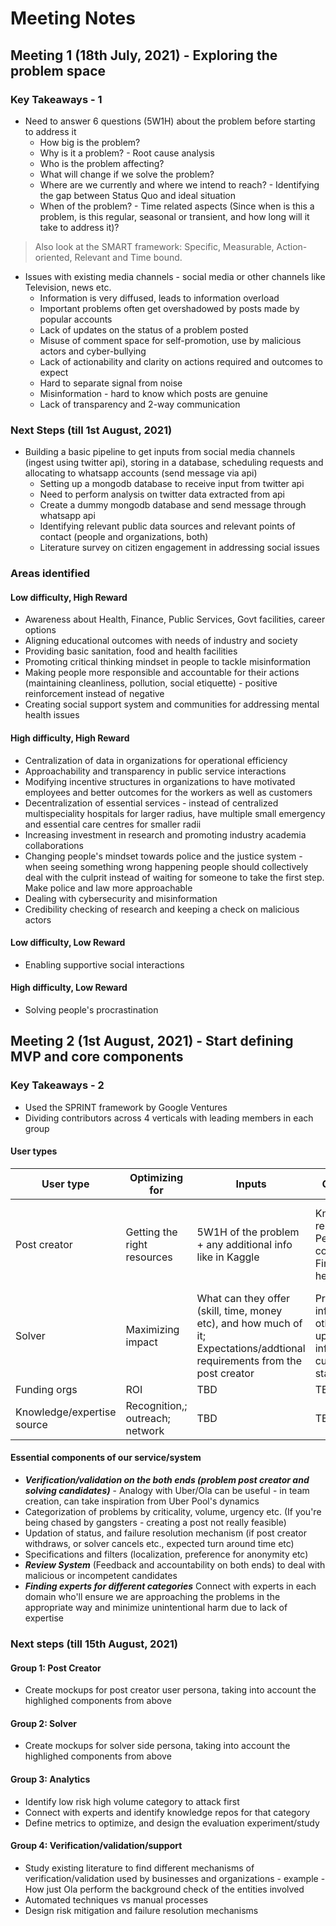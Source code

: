 # Meeting Notes

## Meeting 1 (18th July, 2021) - Exploring the problem space

### Key Takeaways - 1

* Need to answer 6 questions (5W1H) about the problem before starting to address it
  * How big is the problem?
  * Why is it a problem? - Root cause analysis
  * Who is the problem affecting?
  * What will change if we solve the problem?
  * Where are we currently and where we intend to reach? - Identifying the gap between Status Quo and ideal situation
  * When of the problem? - Time related aspects (Since when is this a problem, is this regular, seasonal or transient, and how long will it take to address it)?

> Also look at the SMART framework: Specific, Measurable, Action-oriented, Relevant and Time bound.

* Issues with existing media channels - social media or other channels like Television, news etc.
  * Information is very diffused, leads to information overload
  * Important problems often get overshadowed by posts made by popular accounts
  * Lack of updates on the status of a problem posted
  * Misuse of comment space for self-promotion, use by malicious actors and cyber-bullying
  * Lack of actionability and clarity on actions required and outcomes to expect
  * Hard to separate signal from noise
  * Misinformation - hard to know which posts are genuine
  * Lack of transparency and 2-way communication

### Next Steps (till 1st August, 2021)

* Building a basic pipeline to get inputs from social media channels (ingest using twitter api), storing in a database, scheduling requests and allocating to whatsapp accounts (send message via api)
  * Setting up a mongodb database to receive input from twitter api
  * Need to perform analysis on twitter data extracted from api
  * Create a dummy mongodb database and send message through whatsapp api
  * Identifying relevant public data sources and relevant points of contact (people and organizations, both)
  * Literature survey on citizen engagement in addressing social issues

### Areas identified

#### **Low difficulty, High Reward**

* Awareness about Health, Finance, Public Services, Govt facilities, career options
* Aligning educational outcomes with needs of industry and society
* Providing basic sanitation, food and health facilities
* Promoting critical thinking mindset in people to tackle misinformation
* Making people more responsible and accountable for their actions (maintaining cleanliness, pollution, social etiquette) - positive reinforcement instead of negative
* Creating social support system and communities for addressing mental health issues

#### **High difficulty, High Reward**

* Centralization of data in organizations for operational efficiency
* Approachability and transparency in public service interactions
* Modifying incentive structures in organizations to have motivated employees and better outcomes for the workers as well as customers
* Decentralization of essential services - instead of centralized multispeciality hospitals for larger radius, have multiple small emergency and essential care centres for smaller radii
* Increasing investment in research and promoting industry academia collaborations
* Changing people's mindset towards police and the justice system - when seeing something wrong happening people should collectively deal with the culprit instead of waiting for someone to take the first step. Make police and law more approachable
* Dealing with cybersecurity and misinformation
* Credibility checking of research and keeping a check on malicious actors

#### **Low difficulty, Low Reward**

* Enabling supportive social interactions

#### **High difficulty, Low Reward**

* Solving people's procrastination

## Meeting 2 (1st August, 2021) - Start defining MVP and core components

### Key Takeaways - 2

* Used the SPRINT framework by Google Ventures
* Dividing contributors across 4 verticals with leading members in each group

#### **User types**

| User type | Optimizing for | Inputs | Outputs | Challenges |
| ---------- | ------------| ------ | ------ | -------- |
| Post creator | Getting the right resources | 5W1H of the problem + any additional info like in Kaggle | Knowledge repo; Person of contact; Financial help | Incorrect/incomplete info; Need for anonymity, urgency/criticality of situation; Withdraws request/not responsive |
Solver | Maximizing impact | What can they offer (skill, time, money etc), and how much of it; Expectations/addtional requirements from the post creator | Problem info + other updated info on the current status | Acceptance and then cancellations, malicious actors, lack of expertise, not finding the right solver/ no solver available | location or authorization constraints |
| Funding orgs | ROI | TBD | TBD | TBD |
| Knowledge/expertise source | Recognition,; outreach; network | TBD | TBD | TBD |


#### **Essential components of our service/system**

* ***Verification/validation on the both ends (problem post creator and solving candidates)*** - Analogy with Uber/Ola can be useful - in team creation, can take inspiration from Uber Pool's dynamics
* Categorization of problems by criticality, volume, urgency etc. (If you're being chased by gangsters - creating a post not really feasible)
* Updation of status, and failure resolution mechanism (if post creator withdraws, or solver cancels etc., expected turn around time etc)
* Specifications and filters (localization, preference for anonymity etc)
* ***Review System*** (Feedback and accountability on both ends) to deal with malicious or incompetent candidates
* ***Finding experts for different categories*** Connect with experts in each domain who'll ensure we are approaching the problems in the appropriate way and minimize unintentional harm due to lack of expertise

### Next steps (till 15th August, 2021)

#### **Group 1: Post Creator**

* Create mockups for post creator user persona, taking into account the highlighed components from above

#### **Group 2: Solver**

* Create mockups for solver side persona, taking into account the highlighed components from above

#### **Group 3: Analytics**

* Identify low risk high volume category to attack first
* Connect with experts and identify knowledge repos for that category
* Define metrics to optimize, and design the evaluation experiment/study

#### **Group 4: Verification/validation/support**

* Study existing literature to find different mechanisms of verification/validation used by businesses and organizations - example - How just Ola perform the background check of the entities involved
* Automated techniques vs manual processes
* Design risk mitigation and failure resolution mechanisms
